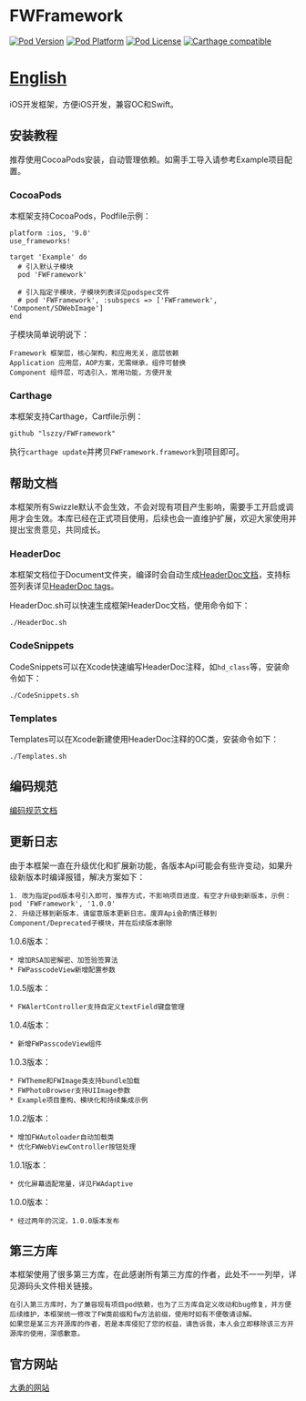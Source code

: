 # FWFramework

[![Pod Version](https://img.shields.io/cocoapods/v/FWFramework.svg?style=flat)](http://cocoadocs.org/docsets/FWFramework/)
[![Pod Platform](https://img.shields.io/cocoapods/p/FWFramework.svg?style=flat)](http://cocoadocs.org/docsets/FWFramework/)
[![Pod License](https://img.shields.io/cocoapods/l/FWFramework.svg?style=flat)](https://github.com/lszzy/FWFramework/blob/master/LICENSE)
[![Carthage compatible](https://img.shields.io/badge/Carthage-compatible-4BC51D.svg?style=flat)](https://github.com/lszzy/FWFramework)

# [English](README.md)

iOS开发框架，方便iOS开发，兼容OC和Swift。

## 安装教程
推荐使用CocoaPods安装，自动管理依赖。如需手工导入请参考Example项目配置。

### CocoaPods
本框架支持CocoaPods，Podfile示例：

	platform :ios, '9.0'
	use_frameworks!

	target 'Example' do
	  # 引入默认子模块
	  pod 'FWFramework'
	  
	  # 引入指定子模块，子模块列表详见podspec文件
	  # pod 'FWFramework', :subspecs => ['FWFramework', 'Component/SDWebImage']
	end
	
子模块简单说明说下：

	Framework 框架层，核心架构，和应用无关，底层依赖
	Application 应用层，AOP方案，无需继承，组件可替换
	Component 组件层，可选引入，常用功能，方便开发

### Carthage
本框架支持Carthage，Cartfile示例：

	github "lszzy/FWFramework"

执行`carthage update`并拷贝`FWFramework.framework`到项目即可。

## 帮助文档
本框架所有Swizzle默认不会生效，不会对现有项目产生影响，需要手工开启或调用才会生效。本库已经在正式项目使用，后续也会一直维护扩展，欢迎大家使用并提出宝贵意见，共同成长。

### HeaderDoc
本框架文档位于Document文件夹，编译时会自动生成[HeaderDoc文档](Document/HeaderDoc)，支持标签列表详见[HeaderDoc tags](https://developer.apple.com/legacy/library/documentation/DeveloperTools/Conceptual/HeaderDoc/tags/tags.html)。

HeaderDoc.sh可以快速生成框架HeaderDoc文档，使用命令如下：

	./HeaderDoc.sh
	
### CodeSnippets
CodeSnippets可以在Xcode快速编写HeaderDoc注释，如`hd_class`等，安装命令如下：

	./CodeSnippets.sh
	
### Templates
Templates可以在Xcode新建使用HeaderDoc注释的OC类，安装命令如下：

	./Templates.sh

## 编码规范
[编码规范文档](STANDARD_CN.md)

## 更新日志
由于本框架一直在升级优化和扩展新功能，各版本Api可能会有些许变动，如果升级新版本时编译报错，解决方案如下：

	1. 改为指定pod版本号引入即可，推荐方式，不影响项目进度，有空才升级到新版本，示例：pod 'FWFramework', '1.0.0'
	2. 升级迁移到新版本，请留意版本更新日志。废弃Api会酌情迁移到Component/Deprecated子模块，并在后续版本删除

1.0.6版本：

	* 增加RSA加密解密、加签验签算法
	* FWPasscodeView新增配置参数

1.0.5版本：

	* FWAlertController支持自定义textField键盘管理

1.0.4版本：

	* 新增FWPasscodeView组件

1.0.3版本：

	* FWTheme和FWImage类支持bundle加载
	* FWPhotoBrowser支持UIImage参数
	* Example项目重构、模块化和持续集成示例

1.0.2版本：

	* 增加FWAutoloader自动加载类
	* 优化FWWebViewController按钮处理

1.0.1版本：

	* 优化屏幕适配常量，详见FWAdaptive

1.0.0版本：

	* 经过两年的沉淀，1.0.0版本发布

## 第三方库
本框架使用了很多第三方库，在此感谢所有第三方库的作者，此处不一一列举，详见源码头文件相关链接。  
 
	在引入第三方库时，为了兼容现有项目pod依赖，也为了三方库自定义改动和bug修复，并方便后续维护，本框架统一修改了FW类前缀和fw方法前缀，使用时如有不便敬请谅解。
	如果您是某三方开源库的作者，若是本库侵犯了您的权益，请告诉我，本人会立即移除该三方开源库的使用，深感歉意。

## 官方网站
[大勇的网站](http://www.wuyong.site)
